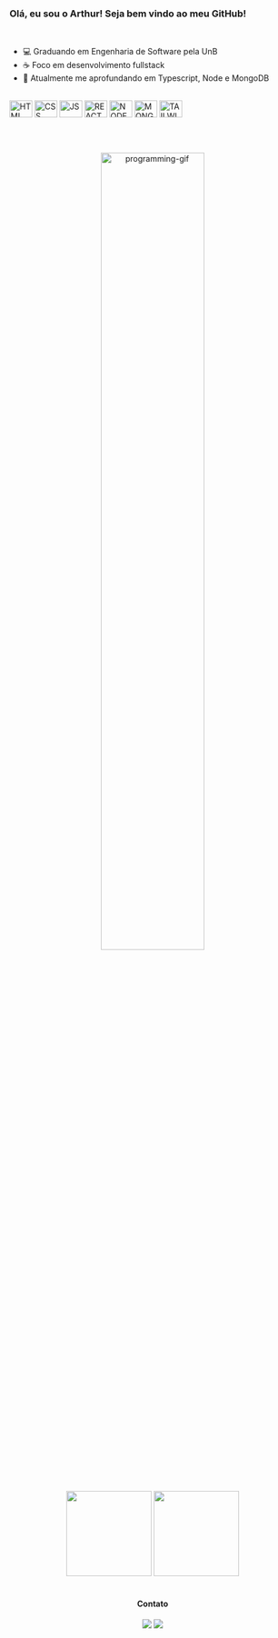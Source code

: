 

<section class="presentation" width="50%">

  <h3>Olá, eu sou o Arthur! Seja bem vindo ao meu GitHub!</h3>

  <div class="infos">
  <br>
      <ul>
          <li>💻 Graduando em Engenharia de Software pela UnB</li>
          <li>☕ Foco em desenvolvimento fullstack</li>
          <li>📖 Atualmente me aprofundando em Typescript, Node e MongoDB</li>
      </ul>
  </div>
  <br>

  <div class="tech-icons">
     <img align="center" alt="HTML" height="30" width="40" src="https://icongr.am/devicon/html5-original.svg?size=128&color=currentColor">
     <img align="center" alt="CSS" height="30" width="40" src="https://icongr.am/devicon/css3-original.svg?size=128&color=currentColor">
     <img align="center" alt="JS" height="30" width="40" src="https://icongr.am/devicon/javascript-original.svg?size=128&color=currentColor">
     <img align="center" alt="REACT" height="30" width="40" src="https://icongr.am/devicon/react-original.svg?size=128&color=currentColor">
     <img align="center" alt="NODE" height="30" width="40" src="https://icongr.am/devicon/nodejs-original.svg?size=128&color=currentColor">
     <img align="center" alt="MONGO" height="30" width="40" src="https://icongr.am/devicon/mongodb-original.svg?size=128&color=currentColor">
     <img align="center" alt="TAILWIND" height="30" width="40" src="https://icongr.am/simple/tailwindcss.svg?size=128&color=0fcfff&colored=false">
  </div>

  <br><br>

  <section id="right" width="50%" align="center">
  <div>
      <img alt="programming-gif" src="https://i.pinimg.com/originals/15/e7/e3/15e7e300166c962d3b8a22f60b5cac9e.gif" width="60%">
  </div>
  </section>
  <br>  
  
  <div id="git-stats" align="center">
      <img height="150em" src="https://github-readme-stats.vercel.app/api?username=artmds&show_icons=true&theme=midnight-purple&include_all_commits=true&count_private=true"/>
      <img height="150em" src="https://github-readme-stats.vercel.app/api/top-langs/?username=artmds&layout=compact&langs_count=7&theme=midnight-purple"/>
  </div>

  <br>
</section>
  
  <div id="social-media" align="center"> 
    <h4>Contato</h4>
    <a href="mailto:arthur.mdsousa@gmail.com@gmail.com"><img src="https://img.shields.io/badge/-Gmail-%23333?style=for-the-badge&logo=gmail&logoColor=white" target="_blank"></a>
    <a href="https://www.linkedin.com/in/arthur-sousa-514478206/" target="_blank"><img src="https://img.shields.io/badge/-LinkedIn-%230077B5?style=for-the-badge&logo=linkedin&logoColor=white" target="_blank"></a> 
  </div>
  
  
